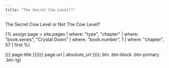 ```yaml
---
title: "The Secret Cow Level?!"
---
```

The Secret Cow Level or Not The Cow Level?

{% assign page = site.pages
  | where: "type", "chapter"
  | where: "book.series", "Crystal Down"
  | where: "book.number", 1
  | where: "chapter", 57
  | first %}

[{{ page.title }}]({{ page.url | absolute_url }}){:.btn .btn-block .btn-primary .btn-lg}
<!--more-->
